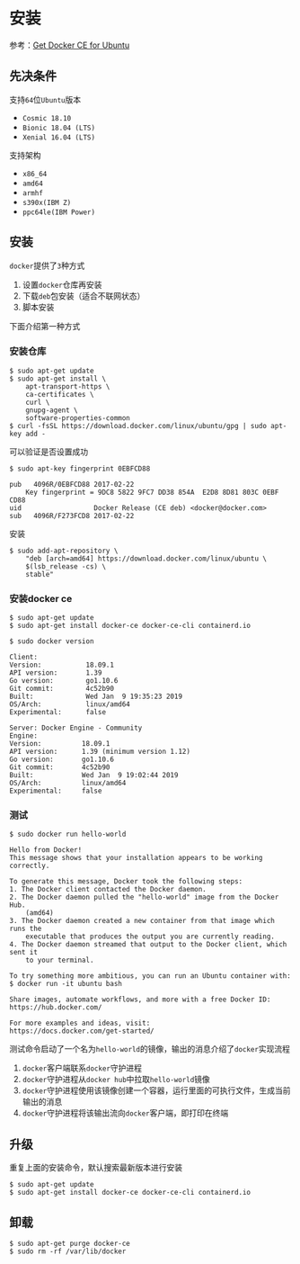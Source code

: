 # 安装

参考：[Get Docker CE for Ubuntu](https://docs.docker.com/install/linux/docker-ce/ubuntu)

## 先决条件

支持`64`位`Ubuntu`版本

* `Cosmic 18.10`
* `Bionic 18.04 (LTS)`
* `Xenial 16.04 (LTS)`

支持架构

* `x86_64`
* `amd64`
* `armhf`
* `s390x(IBM Z)`
* `ppc64le(IBM Power)`

## 安装

`docker`提供了`3`种方式

1. 设置`docker`仓库再安装
2. 下载`deb`包安装（适合不联网状态）
3. 脚本安装

下面介绍第一种方式

### 安装仓库

    $ sudo apt-get update
    $ sudo apt-get install \
        apt-transport-https \
        ca-certificates \
        curl \
        gnupg-agent \
        software-properties-common
    $ curl -fsSL https://download.docker.com/linux/ubuntu/gpg | sudo apt-key add -

可以验证是否设置成功

    $ sudo apt-key fingerprint 0EBFCD88

    pub   4096R/0EBFCD88 2017-02-22
        Key fingerprint = 9DC8 5822 9FC7 DD38 854A  E2D8 8D81 803C 0EBF CD88
    uid                  Docker Release (CE deb) <docker@docker.com>
    sub   4096R/F273FCD8 2017-02-22

安装

    $ sudo add-apt-repository \
        "deb [arch=amd64] https://download.docker.com/linux/ubuntu \
        $(lsb_release -cs) \
        stable"

### 安装docker ce

    $ sudo apt-get update
    $ sudo apt-get install docker-ce docker-ce-cli containerd.io

    $ sudo docker version
     
    Client:
    Version:           18.09.1
    API version:       1.39
    Go version:        go1.10.6
    Git commit:        4c52b90
    Built:             Wed Jan  9 19:35:23 2019
    OS/Arch:           linux/amd64
    Experimental:      false

    Server: Docker Engine - Community
    Engine:
    Version:          18.09.1
    API version:      1.39 (minimum version 1.12)
    Go version:       go1.10.6
    Git commit:       4c52b90
    Built:            Wed Jan  9 19:02:44 2019
    OS/Arch:          linux/amd64
    Experimental:     false

### 测试

    $ sudo docker run hello-world

    Hello from Docker!
    This message shows that your installation appears to be working correctly.

    To generate this message, Docker took the following steps:
    1. The Docker client contacted the Docker daemon.
    2. The Docker daemon pulled the "hello-world" image from the Docker Hub.
        (amd64)
    3. The Docker daemon created a new container from that image which runs the
        executable that produces the output you are currently reading.
    4. The Docker daemon streamed that output to the Docker client, which sent it
        to your terminal.

    To try something more ambitious, you can run an Ubuntu container with:
    $ docker run -it ubuntu bash

    Share images, automate workflows, and more with a free Docker ID:
    https://hub.docker.com/

    For more examples and ideas, visit:
    https://docs.docker.com/get-started/

测试命令启动了一个名为`hello-world`的镜像，输出的消息介绍了`docker`实现流程

1. `docker`客户端联系`docker`守护进程
2. `docker`守护进程从`docker hub`中拉取`hello-world`镜像
3. `docker`守护进程使用该镜像创建一个容器，运行里面的可执行文件，生成当前输出的消息
4. `docker`守护进程将该输出流向`docker`客户端，即打印在终端

## 升级

重复上面的安装命令，默认搜索最新版本进行安装

    $ sudo apt-get update
    $ sudo apt-get install docker-ce docker-ce-cli containerd.io

## 卸载

    $ sudo apt-get purge docker-ce
    $ sudo rm -rf /var/lib/docker